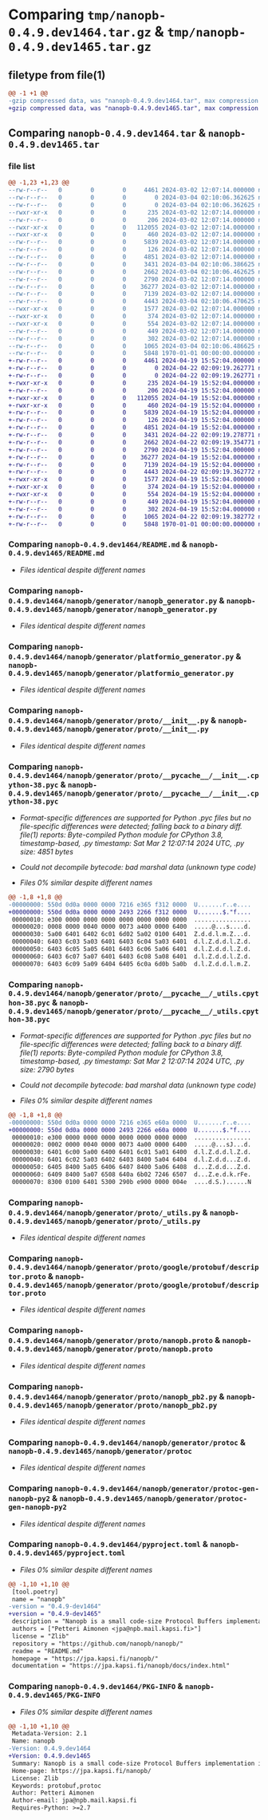 # Comparing `tmp/nanopb-0.4.9.dev1464.tar.gz` & `tmp/nanopb-0.4.9.dev1465.tar.gz`

## filetype from file(1)

```diff
@@ -1 +1 @@
-gzip compressed data, was "nanopb-0.4.9.dev1464.tar", max compression
+gzip compressed data, was "nanopb-0.4.9.dev1465.tar", max compression
```

## Comparing `nanopb-0.4.9.dev1464.tar` & `nanopb-0.4.9.dev1465.tar`

### file list

```diff
@@ -1,23 +1,23 @@
--rw-r--r--   0        0        0     4461 2024-03-02 12:07:14.000000 nanopb-0.4.9.dev1464/README.md
--rw-r--r--   0        0        0        0 2024-03-04 02:10:06.362625 nanopb-0.4.9.dev1464/nanopb/__init__.py
--rw-r--r--   0        0        0        0 2024-03-04 02:10:06.362625 nanopb-0.4.9.dev1464/nanopb/generator/__init__.py
--rwxr-xr-x   0        0        0      235 2024-03-02 12:07:14.000000 nanopb-0.4.9.dev1464/nanopb/generator/nanopb_generator
--rw-r--r--   0        0        0      206 2024-03-02 12:07:14.000000 nanopb-0.4.9.dev1464/nanopb/generator/nanopb_generator.bat
--rwxr-xr-x   0        0        0   112055 2024-03-02 12:07:14.000000 nanopb-0.4.9.dev1464/nanopb/generator/nanopb_generator.py
--rwxr-xr-x   0        0        0      460 2024-03-02 12:07:14.000000 nanopb-0.4.9.dev1464/nanopb/generator/nanopb_generator.py2
--rw-r--r--   0        0        0     5839 2024-03-02 12:07:14.000000 nanopb-0.4.9.dev1464/nanopb/generator/platformio_generator.py
--rw-r--r--   0        0        0      126 2024-03-02 12:07:14.000000 nanopb-0.4.9.dev1464/nanopb/generator/proto/Makefile
--rw-r--r--   0        0        0     4851 2024-03-02 12:07:14.000000 nanopb-0.4.9.dev1464/nanopb/generator/proto/__init__.py
--rw-r--r--   0        0        0     3431 2024-03-04 02:10:06.386625 nanopb-0.4.9.dev1464/nanopb/generator/proto/__pycache__/__init__.cpython-38.pyc
--rw-r--r--   0        0        0     2662 2024-03-04 02:10:06.462625 nanopb-0.4.9.dev1464/nanopb/generator/proto/__pycache__/_utils.cpython-38.pyc
--rw-r--r--   0        0        0     2790 2024-03-02 12:07:14.000000 nanopb-0.4.9.dev1464/nanopb/generator/proto/_utils.py
--rw-r--r--   0        0        0    36277 2024-03-02 12:07:14.000000 nanopb-0.4.9.dev1464/nanopb/generator/proto/google/protobuf/descriptor.proto
--rw-r--r--   0        0        0     7139 2024-03-02 12:07:14.000000 nanopb-0.4.9.dev1464/nanopb/generator/proto/nanopb.proto
--rw-r--r--   0        0        0     4443 2024-03-04 02:10:06.470625 nanopb-0.4.9.dev1464/nanopb/generator/proto/nanopb_pb2.py
--rwxr-xr-x   0        0        0     1577 2024-03-02 12:07:14.000000 nanopb-0.4.9.dev1464/nanopb/generator/protoc
--rwxr-xr-x   0        0        0      374 2024-03-02 12:07:14.000000 nanopb-0.4.9.dev1464/nanopb/generator/protoc-gen-nanopb
--rwxr-xr-x   0        0        0      554 2024-03-02 12:07:14.000000 nanopb-0.4.9.dev1464/nanopb/generator/protoc-gen-nanopb-py2
--rw-r--r--   0        0        0      449 2024-03-02 12:07:14.000000 nanopb-0.4.9.dev1464/nanopb/generator/protoc-gen-nanopb.bat
--rw-r--r--   0        0        0      302 2024-03-02 12:07:14.000000 nanopb-0.4.9.dev1464/nanopb/generator/protoc.bat
--rw-r--r--   0        0        0     1065 2024-03-04 02:10:06.486625 nanopb-0.4.9.dev1464/pyproject.toml
--rw-r--r--   0        0        0     5848 1970-01-01 00:00:00.000000 nanopb-0.4.9.dev1464/PKG-INFO
+-rw-r--r--   0        0        0     4461 2024-04-19 15:52:04.000000 nanopb-0.4.9.dev1465/README.md
+-rw-r--r--   0        0        0        0 2024-04-22 02:09:19.262771 nanopb-0.4.9.dev1465/nanopb/__init__.py
+-rw-r--r--   0        0        0        0 2024-04-22 02:09:19.262771 nanopb-0.4.9.dev1465/nanopb/generator/__init__.py
+-rwxr-xr-x   0        0        0      235 2024-04-19 15:52:04.000000 nanopb-0.4.9.dev1465/nanopb/generator/nanopb_generator
+-rw-r--r--   0        0        0      206 2024-04-19 15:52:04.000000 nanopb-0.4.9.dev1465/nanopb/generator/nanopb_generator.bat
+-rwxr-xr-x   0        0        0   112055 2024-04-19 15:52:04.000000 nanopb-0.4.9.dev1465/nanopb/generator/nanopb_generator.py
+-rwxr-xr-x   0        0        0      460 2024-04-19 15:52:04.000000 nanopb-0.4.9.dev1465/nanopb/generator/nanopb_generator.py2
+-rw-r--r--   0        0        0     5839 2024-04-19 15:52:04.000000 nanopb-0.4.9.dev1465/nanopb/generator/platformio_generator.py
+-rw-r--r--   0        0        0      126 2024-04-19 15:52:04.000000 nanopb-0.4.9.dev1465/nanopb/generator/proto/Makefile
+-rw-r--r--   0        0        0     4851 2024-04-19 15:52:04.000000 nanopb-0.4.9.dev1465/nanopb/generator/proto/__init__.py
+-rw-r--r--   0        0        0     3431 2024-04-22 02:09:19.278771 nanopb-0.4.9.dev1465/nanopb/generator/proto/__pycache__/__init__.cpython-38.pyc
+-rw-r--r--   0        0        0     2662 2024-04-22 02:09:19.354771 nanopb-0.4.9.dev1465/nanopb/generator/proto/__pycache__/_utils.cpython-38.pyc
+-rw-r--r--   0        0        0     2790 2024-04-19 15:52:04.000000 nanopb-0.4.9.dev1465/nanopb/generator/proto/_utils.py
+-rw-r--r--   0        0        0    36277 2024-04-19 15:52:04.000000 nanopb-0.4.9.dev1465/nanopb/generator/proto/google/protobuf/descriptor.proto
+-rw-r--r--   0        0        0     7139 2024-04-19 15:52:04.000000 nanopb-0.4.9.dev1465/nanopb/generator/proto/nanopb.proto
+-rw-r--r--   0        0        0     4443 2024-04-22 02:09:19.362772 nanopb-0.4.9.dev1465/nanopb/generator/proto/nanopb_pb2.py
+-rwxr-xr-x   0        0        0     1577 2024-04-19 15:52:04.000000 nanopb-0.4.9.dev1465/nanopb/generator/protoc
+-rwxr-xr-x   0        0        0      374 2024-04-19 15:52:04.000000 nanopb-0.4.9.dev1465/nanopb/generator/protoc-gen-nanopb
+-rwxr-xr-x   0        0        0      554 2024-04-19 15:52:04.000000 nanopb-0.4.9.dev1465/nanopb/generator/protoc-gen-nanopb-py2
+-rw-r--r--   0        0        0      449 2024-04-19 15:52:04.000000 nanopb-0.4.9.dev1465/nanopb/generator/protoc-gen-nanopb.bat
+-rw-r--r--   0        0        0      302 2024-04-19 15:52:04.000000 nanopb-0.4.9.dev1465/nanopb/generator/protoc.bat
+-rw-r--r--   0        0        0     1065 2024-04-22 02:09:19.382772 nanopb-0.4.9.dev1465/pyproject.toml
+-rw-r--r--   0        0        0     5848 1970-01-01 00:00:00.000000 nanopb-0.4.9.dev1465/PKG-INFO
```

### Comparing `nanopb-0.4.9.dev1464/README.md` & `nanopb-0.4.9.dev1465/README.md`

 * *Files identical despite different names*

### Comparing `nanopb-0.4.9.dev1464/nanopb/generator/nanopb_generator.py` & `nanopb-0.4.9.dev1465/nanopb/generator/nanopb_generator.py`

 * *Files identical despite different names*

### Comparing `nanopb-0.4.9.dev1464/nanopb/generator/platformio_generator.py` & `nanopb-0.4.9.dev1465/nanopb/generator/platformio_generator.py`

 * *Files identical despite different names*

### Comparing `nanopb-0.4.9.dev1464/nanopb/generator/proto/__init__.py` & `nanopb-0.4.9.dev1465/nanopb/generator/proto/__init__.py`

 * *Files identical despite different names*

### Comparing `nanopb-0.4.9.dev1464/nanopb/generator/proto/__pycache__/__init__.cpython-38.pyc` & `nanopb-0.4.9.dev1465/nanopb/generator/proto/__pycache__/__init__.cpython-38.pyc`

 * *Format-specific differences are supported for Python .pyc files but no file-specific differences were detected; falling back to a binary diff. file(1) reports: Byte-compiled Python module for CPython 3.8, timestamp-based, .py timestamp: Sat Mar  2 12:07:14 2024 UTC, .py size: 4851 bytes*

 * *Could not decompile bytecode: bad marshal data (unknown type code)*

 * *Files 0% similar despite different names*

```diff
@@ -1,8 +1,8 @@
-00000000: 550d 0d0a 0000 0000 7216 e365 f312 0000  U.......r..e....
+00000000: 550d 0d0a 0000 0000 2493 2266 f312 0000  U.......$."f....
 00000010: e300 0000 0000 0000 0000 0000 0000 0000  ................
 00000020: 0008 0000 0040 0000 0073 a400 0000 6400  .....@...s....d.
 00000030: 5a00 6401 6402 6c01 6d02 5a02 0100 6401  Z.d.d.l.m.Z...d.
 00000040: 6403 6c03 5a03 6401 6403 6c04 5a03 6401  d.l.Z.d.d.l.Z.d.
 00000050: 6403 6c05 5a05 6401 6403 6c06 5a06 6401  d.l.Z.d.d.l.Z.d.
 00000060: 6403 6c07 5a07 6401 6403 6c08 5a08 6401  d.l.Z.d.d.l.Z.d.
 00000070: 6403 6c09 5a09 6404 6405 6c0a 6d0b 5a0b  d.l.Z.d.d.l.m.Z.
```

### Comparing `nanopb-0.4.9.dev1464/nanopb/generator/proto/__pycache__/_utils.cpython-38.pyc` & `nanopb-0.4.9.dev1465/nanopb/generator/proto/__pycache__/_utils.cpython-38.pyc`

 * *Format-specific differences are supported for Python .pyc files but no file-specific differences were detected; falling back to a binary diff. file(1) reports: Byte-compiled Python module for CPython 3.8, timestamp-based, .py timestamp: Sat Mar  2 12:07:14 2024 UTC, .py size: 2790 bytes*

 * *Could not decompile bytecode: bad marshal data (unknown type code)*

 * *Files 0% similar despite different names*

```diff
@@ -1,8 +1,8 @@
-00000000: 550d 0d0a 0000 0000 7216 e365 e60a 0000  U.......r..e....
+00000000: 550d 0d0a 0000 0000 2493 2266 e60a 0000  U.......$."f....
 00000010: e300 0000 0000 0000 0000 0000 0000 0000  ................
 00000020: 0002 0000 0040 0000 0073 4a00 0000 6400  .....@...sJ...d.
 00000030: 6401 6c00 5a00 6400 6401 6c01 5a01 6400  d.l.Z.d.d.l.Z.d.
 00000040: 6401 6c02 5a03 6402 6403 8400 5a04 6404  d.l.Z.d.d...Z.d.
 00000050: 6405 8400 5a05 6406 6407 8400 5a06 6408  d...Z.d.d...Z.d.
 00000060: 6409 8400 5a07 6508 640a 6b02 7246 6507  d...Z.e.d.k.rFe.
 00000070: 8300 0100 6401 5300 290b e900 0000 004e  ....d.S.)......N
```

### Comparing `nanopb-0.4.9.dev1464/nanopb/generator/proto/_utils.py` & `nanopb-0.4.9.dev1465/nanopb/generator/proto/_utils.py`

 * *Files identical despite different names*

### Comparing `nanopb-0.4.9.dev1464/nanopb/generator/proto/google/protobuf/descriptor.proto` & `nanopb-0.4.9.dev1465/nanopb/generator/proto/google/protobuf/descriptor.proto`

 * *Files identical despite different names*

### Comparing `nanopb-0.4.9.dev1464/nanopb/generator/proto/nanopb.proto` & `nanopb-0.4.9.dev1465/nanopb/generator/proto/nanopb.proto`

 * *Files identical despite different names*

### Comparing `nanopb-0.4.9.dev1464/nanopb/generator/proto/nanopb_pb2.py` & `nanopb-0.4.9.dev1465/nanopb/generator/proto/nanopb_pb2.py`

 * *Files identical despite different names*

### Comparing `nanopb-0.4.9.dev1464/nanopb/generator/protoc` & `nanopb-0.4.9.dev1465/nanopb/generator/protoc`

 * *Files identical despite different names*

### Comparing `nanopb-0.4.9.dev1464/nanopb/generator/protoc-gen-nanopb-py2` & `nanopb-0.4.9.dev1465/nanopb/generator/protoc-gen-nanopb-py2`

 * *Files identical despite different names*

### Comparing `nanopb-0.4.9.dev1464/pyproject.toml` & `nanopb-0.4.9.dev1465/pyproject.toml`

 * *Files 0% similar despite different names*

```diff
@@ -1,10 +1,10 @@
 [tool.poetry]
 name = "nanopb"
-version = "0.4.9-dev1464"
+version = "0.4.9-dev1465"
 description = "Nanopb is a small code-size Protocol Buffers implementation in ansi C. It is especially suitable for use in microcontrollers, but fits any memory restricted system."
 authors = ["Petteri Aimonen <jpa@npb.mail.kapsi.fi>"]
 license = "Zlib"
 repository = "https://github.com/nanopb/nanopb/"
 readme = "README.md"
 homepage = "https://jpa.kapsi.fi/nanopb/"
 documentation = "https://jpa.kapsi.fi/nanopb/docs/index.html"
```

### Comparing `nanopb-0.4.9.dev1464/PKG-INFO` & `nanopb-0.4.9.dev1465/PKG-INFO`

 * *Files 0% similar despite different names*

```diff
@@ -1,10 +1,10 @@
 Metadata-Version: 2.1
 Name: nanopb
-Version: 0.4.9.dev1464
+Version: 0.4.9.dev1465
 Summary: Nanopb is a small code-size Protocol Buffers implementation in ansi C. It is especially suitable for use in microcontrollers, but fits any memory restricted system.
 Home-page: https://jpa.kapsi.fi/nanopb/
 License: Zlib
 Keywords: protobuf,protoc
 Author: Petteri Aimonen
 Author-email: jpa@npb.mail.kapsi.fi
 Requires-Python: >=2.7
```

